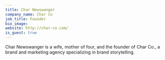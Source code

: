 ```yaml
---
title: Char Newswanger
company_name: Char Co
job_title: Founder
bio_image:
website: http://char-co.com/
is_guest: true
---
```


Char Newswanger is a wife, mother of four, and the founder of Char Co., a brand and marketing agency specializing in brand storytelling.

